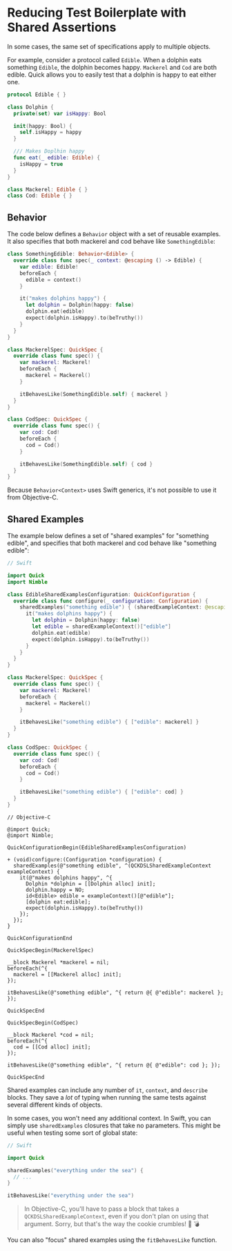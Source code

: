 # Reducing Test Boilerplate with Shared Assertions

In some cases, the same set of specifications apply to multiple objects.

For example, consider a protocol called `Edible`. When a dolphin
eats something `Edible`, the dolphin becomes happy. `Mackerel` and
`Cod` are both edible. Quick allows you to easily test that a dolphin is
happy to eat either one.

```swift
protocol Edible { }

class Dolphin {
  private(set) var isHappy: Bool

  init(happy: Bool) {
    self.isHappy = happy
  }

  /// Makes Doplhin happy
  func eat(_ edible: Edible) {
    isHappy = true
  }
}

class Mackerel: Edible { }
class Cod: Edible { }
```

## Behavior<Context>

The code below defines a `Behavior` object with a set of reusable
examples. It also specifies that both mackerel and cod behave 
like `SomethingEdible`:

```swift
class SomethingEdible: Behavior<Edible> {
  override class func spec(_ context: @escaping () -> Edible) {
    var edible: Edible!
    beforeEach {
      edible = context()
    }

    it("makes dolphins happy") {
      let dolphin = Dolphin(happy: false)
      dolphin.eat(edible)
      expect(dolphin.isHappy).to(beTruthy())
    }
  }
}

class MackerelSpec: QuickSpec {
  override class func spec() {
    var mackerel: Mackerel!
    beforeEach {
      mackerel = Mackerel()
    }

    itBehavesLike(SomethingEdible.self) { mackerel }
  }
}

class CodSpec: QuickSpec {
  override class func spec() {
    var cod: Cod!
    beforeEach {
      cod = Cod()
    }

    itBehavesLike(SomethingEdible.self) { cod }
  }
}
```

Because `Behavior<Context>` uses Swift generics, it's not possible to use it from Objective-C.

## Shared Examples

The example below defines a set of  "shared examples" for "something edible",
and specifies that both mackerel and cod behave like "something edible":

```swift
// Swift

import Quick
import Nimble

class EdibleSharedExamplesConfiguration: QuickConfiguration {
  override class func configure(_ configuration: Configuration) {
    sharedExamples("something edible") { (sharedExampleContext: @escaping SharedExampleContext) in
      it("makes dolphins happy") {
        let dolphin = Dolphin(happy: false)
        let edible = sharedExampleContext()["edible"]
        dolphin.eat(edible)
        expect(dolphin.isHappy).to(beTruthy())
      }
    }
  }
}

class MackerelSpec: QuickSpec {
  override class func spec() {
    var mackerel: Mackerel!
    beforeEach {
      mackerel = Mackerel()
    }

    itBehavesLike("something edible") { ["edible": mackerel] }
  }
}

class CodSpec: QuickSpec {
  override class func spec() {
    var cod: Cod!
    beforeEach {
      cod = Cod()
    }

    itBehavesLike("something edible") { ["edible": cod] }
  }
}
```

```objc
// Objective-C

@import Quick;
@import Nimble;

QuickConfigurationBegin(EdibleSharedExamplesConfiguration)

+ (void)configure:(Configuration *configuration) {
  sharedExamples(@"something edible", ^(QCKDSLSharedExampleContext exampleContext) {
    it(@"makes dolphins happy", ^{
      Dolphin *dolphin = [[Dolphin alloc] init];
      dolphin.happy = NO;
      id<Edible> edible = exampleContext()[@"edible"];
      [dolphin eat:edible];
      expect(dolphin.isHappy).to(beTruthy())
    });
  });
}

QuickConfigurationEnd

QuickSpecBegin(MackerelSpec)

__block Mackerel *mackerel = nil;
beforeEach(^{
  mackerel = [[Mackerel alloc] init];
});

itBehavesLike(@"something edible", ^{ return @{ @"edible": mackerel }; });

QuickSpecEnd

QuickSpecBegin(CodSpec)

__block Mackerel *cod = nil;
beforeEach(^{
  cod = [[Cod alloc] init];
});

itBehavesLike(@"something edible", ^{ return @{ @"edible": cod }; });

QuickSpecEnd
```

Shared examples can include any number of `it`, `context`, and
`describe` blocks. They save a *lot* of typing when running
the same tests against several different kinds of objects.

In some cases, you won't need any additional context. In Swift, you can
simply use `sharedExamples` closures that take no parameters. This
might be useful when testing some sort of global state:

```swift
// Swift

import Quick

sharedExamples("everything under the sea") {
  // ...
}

itBehavesLike("everything under the sea")
```

> In Objective-C, you'll have to pass a block that takes a
  `QCKDSLSharedExampleContext`, even if you don't plan on using that
  argument. Sorry, but that's the way the cookie crumbles!
  :cookie: :bomb:

You can also "focus" shared examples using the `fitBehavesLike` function.
